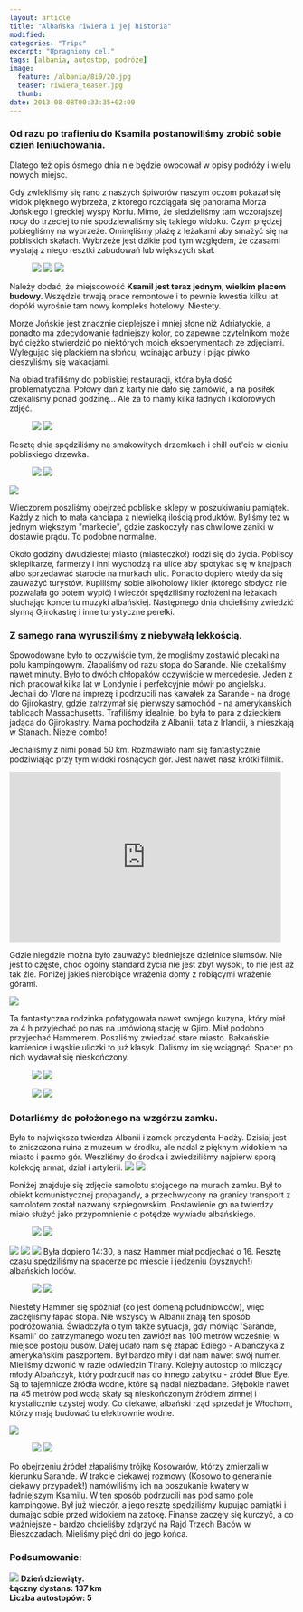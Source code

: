 ```yaml
---
layout: article
title: "Albańska riwiera i jej historia"
modified:
categories: "Trips"
excerpt: "Upragniony cel."
tags: [albania, autostop, podróże]
image:
  feature: /albania/8i9/20.jpg
  teaser: riwiera_teaser.jpg
  thumb:
date: 2013-08-08T00:33:35+02:00
---
```


<div class="notice"><h3>Od razu po trafieniu do Ksamila postanowiliśmy zrobić sobie dzień leniuchowania.</h3></div> Dlatego też opis ósmego dnia nie będzie owocował w opisy podróży i wielu nowych miejsc.

Gdy zwlekliśmy się rano z naszych śpiworów naszym oczom pokazał się widok pięknego wybrzeża, z którego rozciągała się panorama Morza Jońskiego i greckiej wyspy Korfu. Mimo, że siedzieliśmy tam wczorajszej nocy do trzeciej to nie spodziewaliśmy się takiego widoku. Czym prędzej pobiegliśmy na wybrzeże. Ominęliśmy plażę z leżakami aby smażyć się na pobliskich skałach. Wybrzeże jest dzikie pod tym względem, że czasami wystają z niego resztki zabudowań lub większych skał.

<figure class="third">
	<img src="http://nikodamn.github.io/images/albania/8i9/1.jpg">
	<img src="http://nikodamn.github.io/images/albania/8i9/2.jpg">
	<img src="http://nikodamn.github.io/images/albania/8i9/3.jpg">
</figure>

Należy dodać, że miejscowość <b>Ksamil jest teraz jednym, wielkim placem budowy. </b>Wszędzie trwają prace remontowe i to pewnie kwestia kilku lat dopóki wyrośnie tam nowy kompleks hotelowy. Niestety.

Morze Jońskie jest znacznie cieplejsze i mniej słone niż Adriatyckie, a ponadto ma zdecydowanie ładniejszy kolor, co zapewne czytelnikom może być ciężko stwierdzić po niektórych moich eksperymentach ze zdjęciami. Wylegując się plackiem na słońcu, wcinając arbuzy i pijąc piwko cieszyliśmy się wakacjami.

Na obiad trafiliśmy do pobliskiej restauracji, która była dość problematyczna. Połowy dań z karty nie dało się zamówić, a na posiłek czekaliśmy ponad godzinę... Ale za to mamy kilka ładnych i kolorowych zdjęć.

<figure class="half">
	<img src="http://nikodamn.github.io/images/albania/8i9/4.jpg">
	<img src="http://nikodamn.github.io/images/albania/8i9/5.jpg">
</figure>

Resztę dnia spędziliśmy na smakowitych drzemkach i chill out'cie w cieniu pobliskiego drzewka.

<figure class="half">
	<img src="http://nikodamn.github.io/images/albania/8i9/7.jpg">
	<img src="http://nikodamn.github.io/images/albania/8i9/8.jpg">
</figure>

<img src="http://nikodamn.github.io/images/albania/8i9/9.jpg">

Wieczorem poszliśmy obejrzeć pobliskie sklepy w poszukiwaniu pamiątek. Każdy z nich to mała kanciapa z niewielką ilością produktów. Byliśmy też w jednym większym "markecie", gdzie zaskoczyły nas chwilowe zaniki w dostawie prądu. To podobne normalne.

Około godziny dwudziestej miasto (miasteczko!) rodzi się do życia. Pobliscy sklepikarze, farmerzy i inni wychodzą na ulice aby spotykać się w knajpach albo sprzedawać starocie na murkach ulic. Ponadto dopiero wtedy da się zauważyć turystów. Kupiliśmy sobie alkoholowy likier (którego słodycz nie pozwalała go potem wypić) i wieczór spędziliśmy rozłożeni na leżakach słuchając koncertu muzyki albańskiej. Następnego dnia chcieliśmy zwiedzić słynną Gjirokastrę i inne turystyczne perełki.

<div class="notice"><h3>Z samego rana wyrusziliśmy z niebywałą lekkością.</h3></div> Spowodowane było to oczywiśćie tym, że mogliśmy zostawić plecaki na polu kampingowym. Złapaliśmy od razu stopa do Sarande. Nie czekaliśmy nawet minuty. Było to dwóch chłopaków oczywiście w mercedesie. Jeden z nich pracował kilka lat w Londynie i perfekcyjnie mówił po angielsku. Jechali do Vlore na imprezę i podrzucili nas kawałek za Sarande - na drogę do Gjirokastry, gdzie zatrzymał się pierwszy samochód - na amerykańskich tablicach Massachusetts. Trafiliśmy idealnie, bo była to para z dzieckiem jadąca do Gjirokastry. Mama pochodziła z Albanii, tata z Irlandii, a mieszkają w Stanach. Niezłe combo!

Jechaliśmy z nimi ponad 50 km. Rozmawiało nam się fantastycznie podziwiając przy tym widoki rosnących gór. Jest nawet nasz krótki filmik.

<iframe width="480" height="300" src="https://www.youtube.com/embed/2sVivpweYT0" frameborder="0" allowfullscreen></iframe>

Gdzie niegdzie można było zauważyć biedniejsze dzielnice slumsów. Nie jest to częste, choć ogólny standard życia nie jest zbyt wysoki, to nie jest aż tak źle. Poniżej jakieś nierobiące wrażenia domy z robiącymi wrażenie górami.

<img src="http://nikodamn.github.io/images/albania/8i9/10.jpg">

Ta fantastyczna rodzinka pofatygowała nawet swojego kuzyna, który miał za 4 h przyjechać po nas na umówioną stację w Gjiro. Miał podobno przyjechać Hammerem. Poszliśmy zwiedzać stare miasto. Bałkańskie kamienice i wąskie uliczki to już klasyk. Daliśmy im się wciągnąć. Spacer po nich wydawał się nieskończony.

<figure class="half">
	<img src="http://nikodamn.github.io/images/albania/8i9/11.jpg">
	<img src="http://nikodamn.github.io/images/albania/8i9/12.jpg">
</figure>

<figure class="half">
	<img src="http://nikodamn.github.io/images/albania/8i9/13.jpg">
	<img src="http://nikodamn.github.io/images/albania/8i9/14.jpg">
</figure>


<div class="notice"><h3>Dotarliśmy do położonego na wzgórzu zamku.</h3></div> Była to największa twierdza Albanii i zamek prezydenta Hadży. Dzisiaj jest to zniszczona ruina z muzeum w środku, ale nadal z pięknym widokiem na miasto i pasmo gór. Weszliśmy do środka i zwiedziliśmy najpierw sporą kolekcję armat, dział i artylerii.

<img src="http://nikodamn.github.io/images/albania/8i9/15.jpg">
<img src="http://nikodamn.github.io/images/albania/8i9/16.jpg">

Poniżej znajduje się zdjęcie samolotu stojącego na murach zamku. Był to obiekt komunistycznej propagandy, a przechwycony na granicy transport z samolotem został nazwany szpiegowskim. Postawienie go na twierdzy miało służyć jako przypomnienie o potędze wywiadu albańskiego.

<figure class="half">
	<img src="http://nikodamn.github.io/images/albania/8i9/17.jpg">
	<img src="http://nikodamn.github.io/images/albania/8i9/18.jpg">
</figure>

<img src="http://nikodamn.github.io/images/albania/8i9/19.jpg">

<img src="http://nikodamn.github.io/images/albania/8i9/20.jpg">

<img src="http://nikodamn.github.io/images/albania/8i9/21.jpg">
Była dopiero 14:30, a nasz Hammer miał podjechać o 16. Resztę czasu spędziliśmy na spacerze po mieście i jedzeniu (pysznych!) albańskich lodów.

<figure class="half">
	<img src="http://nikodamn.github.io/images/albania/8i9/22.jpg">
	<img src="http://nikodamn.github.io/images/albania/8i9/23.jpg">
</figure>


Niestety Hammer się spóźniał (co jest domeną południowców), więc zaczęliśmy łapać stopa. Nie wszyscy w Albanii znają ten sposób podróżowania. Świadczyła o tym także sytuacja, gdy mówiąc 'Sarande, Ksamil' do zatrzymanego wozu ten zawiózł nas 100 metrów wcześniej w miejsce postoju busów. Dalej udało nam się złapać Ediego - Albańczyka z amerykańskim paszportem. Był bardzo miły i dał nam nawet swój numer. Mieliśmy dzwonić w razie odwiedzin Tirany. Kolejny autostop to milczący młody Albańczyk, który podrzucił nas do innego zabytku - źródeł Blue Eye. Są to tajemnicze źródła wodne, które są nadal niezbadane. Głębokie nawet na 45 metrów pod wodą skały są nieskończonym źródłem zimnej i krystalicznie czystej wody. Co ciekawe, albański rząd sprzedał je Włochom, którzy mają budować tu elektrownie wodne.


<img src="http://nikodamn.github.io/images/albania/8i9/25.jpg">

<figure class="half">
	<img src="http://nikodamn.github.io/images/albania/8i9/24.jpg">
	<img src="http://nikodamn.github.io/images/albania/8i9/26.jpg">
</figure>


Po obejrzeniu źródeł złapaliśmy trójkę Kosowarów, którzy zmierzali w kierunku Sarande. W trakcie ciekawej rozmowy (Kosowo to generalnie ciekawy przypadek!) namówiliśmy ich na poszukanie kwatery w ładniejszym Ksamilu. W ten sposób podrzucili nas pod samo pole kampingowe. Był już wieczór, a jego resztę spędziliśmy kupując pamiątki i dumając sobie przed widokiem na zatokę. Finanse zaczęły się kurczyć, a co ważniejsze - bardzo chcieliśby zdąrzyć na Rajd Trzech Baców w Bieszczadach. Mieliśmy pięć dni do jego końca.



<div class="notice"><h3>
Podsumowanie:
</h3></div>

<img src="http://nikodamn.github.io/images/albania/8i9/podsumowanie.png">

<b>
Dzień dziewiąty. <br>
Łączny dystans: 137 km <br>
Liczba autostopów: 5 <br>
</b>